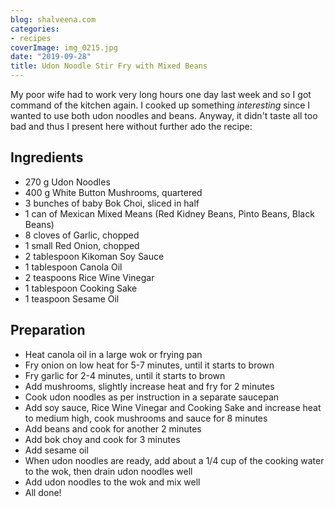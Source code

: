 ```yaml
---
blog: shalveena.com
categories:
- recipes
coverImage: img_0215.jpg
date: "2019-09-28"
title: Udon Noodle Stir Fry with Mixed Beans
---
```


My poor wife had to work very long hours one day last week and so I got command of the kitchen again. I cooked up something _interesting_ since I wanted to use both udon noodles and beans. Anyway, it didn't taste all too bad and thus I present here without further ado the recipe:

## Ingredients

- 270 g Udon Noodles
- 400 g White Button Mushrooms, quartered
- 3 bunches of baby Bok Choi, sliced in half
- 1 can of Mexican Mixed Means (Red Kidney Beans, Pinto Beans, Black Beans)
- 8 cloves of Garlic, chopped
- 1 small Red Onion, chopped
- 2 tablespoon Kikoman Soy Sauce
- 1 tablespoon Canola Oil
- 2 teaspoons Rice Wine Vinegar
- 1 tablespoon Cooking Sake
- 1 teaspoon Sesame Oil

## Preparation

- Heat canola oil in a large wok or frying pan
- Fry onion on low heat for 5-7 minutes, until it starts to brown
- Fry garlic for 2-4 minutes, until it starts to brown
- Add mushrooms, slightly increase heat and fry for 2 minutes
- Cook udon noodles as per instruction in a separate saucepan
- Add soy sauce, Rice Wine Vinegar and Cooking Sake and increase heat to medium high, cook mushrooms and sauce for 8 minutes
- Add beans and cook for another 2 minutes
- Add bok choy and cook for 3 minutes
- Add sesame oil
- When udon noodles are ready, add about a 1/4 cup of the cooking water to the wok, then drain udon noodles well
- Add udon noodles to the wok and mix well
- All done!